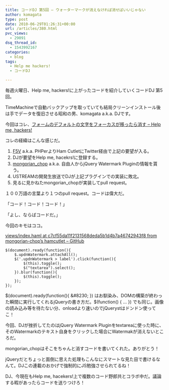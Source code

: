 ```yaml
---
title: コードDJ 第5回 – ウォーターマークが消えなければ消せばいいじゃない
author: komagata
type: post
date: 2010-06-29T01:26:31+00:00
url: /articles/380.html
pvc_views:
  - 29091
dsq_thread_id:
  - 1543992167
categories:
  - blog
tags:
  - Help me hackers!
  - コードDJ

---
```

毎週火曜日、Help me, hackers!に上がったコードを紹介していくコードDJ 第5回。

TimeMachineで自動バックアップを取っていても結局クリーンインストール後は手でデータを復旧させる昭和の男、komagata a.k.a. DJです。

今回はコレ、[フォームのデフォルトの文字をフォーカスが移ったら消す &#8211; Help me, hackers!][1]

コレの経緯はこんな感じだ。

  1. [F5V][2] a.k.a. PHPerよりHam CutletにTwitter経由で上記の要望が入る。
  2. DJが要望をHelp me, hacekrs!に登録する。
  3. [mongorian_chop][3] a.k.a. 自由人からjQuery Watermark Pluginの情報を貰う。
  4. USTREAMの開発生放送でDJが上記プラグインでの実装に敗北。
  5. 見るに見かねたmongorian_chopが実装してpull request。

１００万語の言葉より１つのpull request。コードは偉大だ。

「コード！コード！コード！」

「よし、ならばコードだ。」

今回のキモはココ。

[views/index.haml at c7cf55da11f2131568deda5b1d4b7a46742943f8 from mongorian-chop&#8217;s hamcutlet &#8211; GitHub][4]

<pre lang="javascript"><code>$(document).ready(function(){
    $.updnWatermark.attachAll();
    $('.updnWatermark > label').click(function(){
        $(this).toggle();
        $("textarea").select();
    }).blur(function(){
        $(this).toggle();
    }); 
});</code></pre>

$(document).ready(function(){ &#8230; }) はお馴染み、DOMの構築が終わった瞬間に実行してくれるjQueryの書き方だ。$(function() { &#8230; }) でも同じ。画像の読み込み等を待たない分、onloadより速いのでjQuerystはドンドン使ってこ！

今回、DJが挫折してたのはjQuery Watermark Pluginをtextareaに使った時に、そのWatermarkのテキスト自身をクリックした場合にWatermakが消えないところだ。

mongorian_chopはそこをちゃんと消すコードを書いてくれた。ありがとう！

jQueryだとちょっと面倒に思えた処理もこんなにスマートな見た目で書けるなんて。DJこの連載のおかげで強制的にJS勉強させられてるね！

DJ、今現在もHelp me, hacekers!上で複数のコード野郎共とコラボ中だ。議論する暇があったらコードを送りつけろ！

 [1]: http://help-me-hackers.com/tasks/94
 [2]: http://help-me-hackers.com/F5V
 [3]: http://help-me-hackers.com/mongorian_chop
 [4]: http://github.com/mongorian-chop/hamcutlet/blob/c7cf55da11f2131568deda5b1d4b7a46742943f8/views/index.haml#L39-48